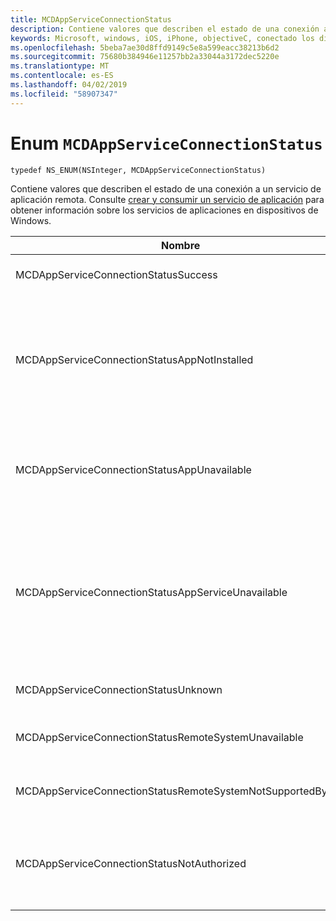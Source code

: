 ```yaml
---
title: MCDAppServiceConnectionStatus
description: Contiene valores que describen el estado de una conexión a un servicio de aplicación remota.
keywords: Microsoft, windows, iOS, iPhone, objectiveC, conectado los dispositivos, proyecto Roma
ms.openlocfilehash: 5beba7ae30d8ffd9149c5e8a599eacc38213b6d2
ms.sourcegitcommit: 75680b384946e11257bb2a33044a3172dec5220e
ms.translationtype: MT
ms.contentlocale: es-ES
ms.lasthandoff: 04/02/2019
ms.locfileid: "58907347"
---
```

# <a name="enum-mcdappserviceconnectionstatus"></a>Enum `MCDAppServiceConnectionStatus`

```
typedef NS_ENUM(NSInteger, MCDAppServiceConnectionStatus)
```

Contiene valores que describen el estado de una conexión a un servicio de aplicación remota. Consulte [crear y consumir un servicio de aplicación](https://docs.microsoft.com/windows/uwp/launch-resume/how-to-create-and-consume-an-app-service) para obtener información sobre los servicios de aplicaciones en dispositivos de Windows.

|Nombre   |Valor   |Descripción   |
|--------|-------|-------------|
|MCDAppServiceConnectionStatusSuccess | 0| La conexión con el servicio de aplicación se abrió correctamente.|
|MCDAppServiceConnectionStatusAppNotInstalled | 1| El paquete para el servicio de aplicación a la que se intentó realizar una conexión no está instalado en el dispositivo. Compruebe que el paquete está instalado antes de intentar abrir una conexión con el servicio de aplicación.|
|MCDAppServiceConnectionStatusAppUnavailable | 2| El paquete para el servicio de aplicación a la que se intentó realizar una conexión no está disponible temporalmente. Intente conectarse de nuevo más tarde.|
|MCDAppServiceConnectionStatusAppServiceUnavailable | 3| La aplicación con el identificador del paquete especificado está instalado y disponible, pero la aplicación no declara compatibilidad para el servicio de aplicación especificado. Compruebe que el nombre del servicio en la aplicación y la versión de la aplicación son correctos.|
|MCDAppServiceConnectionStatusUnknown | 4| No se pudo establecer la conexión por un motivo desconocido.|
|MCDAppServiceConnectionStatusRemoteSystemUnavailable | 5| El dispositivo remoto de destino o la aplicación ya no está disponible para la conexión.|
|MCDAppServiceConnectionStatusRemoteSystemNotSupportedByApp | 6|La aplicación cliente no está configurada para admitir la conectividad remota.|
|MCDAppServiceConnectionStatusNotAuthorized | 7| El dispositivo cliente no está autorizado para admitir la conectividad remota. Esto puede ocurrir porque el MCDAppServiceConnection se pasó un token no válido.|
